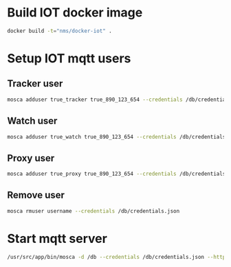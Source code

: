 # Build IOT docker image
```bash
docker build -t="nms/docker-iot" .
```

# Setup IOT mqtt users

## Tracker user
```bash
mosca adduser true_tracker true_890_123_654 --credentials /db/credentials.json --authorize-publish 'PUB/THA/TRACKER/*' --authorize-subscribe 'SUB/THA/TRACKER/*'
```

## Watch user
```bash
mosca adduser true_watch true_890_123_654 --credentials /db/credentials.json --authorize-publish 'PUB/THA/WATCH/*' --authorize-subscribe 'SUB/THA/WATCH/*'
```

## Proxy user
```bash
mosca adduser true_proxy true_890_123_654 --credentials /db/credentials.json
```

## Remove user
```bash
mosca rmuser username --credentials /db/credentials.json
```

# Start mqtt server
```bash
/usr/src/app/bin/mosca -d /db --credentials /db/credentials.json --http-port 80 --http-bundle -v
```
# 